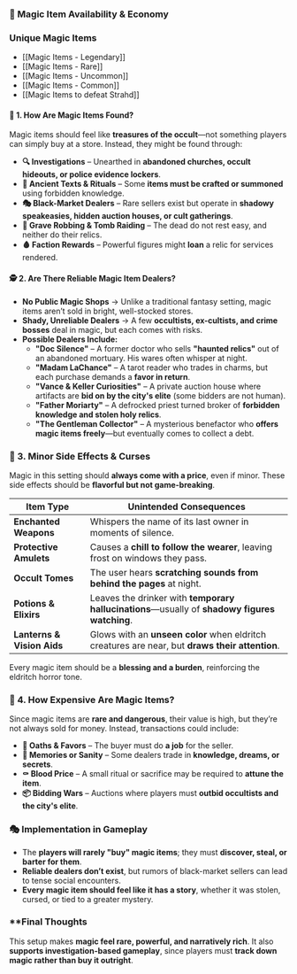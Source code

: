 ### **📿 Magic Item Availability & Economy**

### Unique Magic Items
- [[Magic Items - Legendary]]
- [[Magic Items - Rare]]
- [[Magic Items - Uncommon]]
- [[Magic Items - Common]]
- [[Magic Items to defeat Strahd]]

#### **💼 1. How Are Magic Items Found?**
Magic items should feel like **treasures of the occult**—not something players can simply buy at a store. Instead, they might be found through:

- **🔍 Investigations** – Unearthed in **abandoned churches, occult hideouts, or police evidence lockers**.
- **📖 Ancient Texts & Rituals** – Some **items must be crafted or summoned** using forbidden knowledge.
- **🎭 Black-Market Dealers** – Rare sellers exist but operate in **shadowy speakeasies, hidden auction houses, or cult gatherings**.
- **🦴 Grave Robbing & Tomb Raiding** – The dead do not rest easy, and neither do their relics.
- **🩸 Faction Rewards** – Powerful figures might **loan** a relic for services rendered.

#### **🕵️ 2. Are There Reliable Magic Item Dealers?**
- **No Public Magic Shops** → Unlike a traditional fantasy setting, magic items aren’t sold in bright, well-stocked stores.
- **Shady, Unreliable Dealers** → A few **occultists, ex-cultists, and crime bosses** deal in magic, but each comes with risks.
- **Possible Dealers Include:**
    - **"Doc Silence"** – A former doctor who sells **"haunted relics"** out of an abandoned mortuary. His wares often whisper at night.
    - **"Madam LaChance"** – A tarot reader who trades in charms, but each purchase demands a **favor in return**.
    - **"Vance & Keller Curiosities"** – A private auction house where artifacts are **bid on by the city's elite** (some bidders are not human).
    - **"Father Moriarty"** – A defrocked priest turned broker of **forbidden knowledge and stolen holy relics**.
    - **"The Gentleman Collector"** – A mysterious benefactor who **offers magic items freely**—but eventually comes to collect a debt.

### **🔮 3. Minor Side Effects & Curses**
Magic in this setting should **always come with a price**, even if minor. These side effects should be **flavorful but not game-breaking**.

|**Item Type**|**Unintended Consequences**|
|---|---|
|**Enchanted Weapons**|Whispers the name of its last owner in moments of silence.|
|**Protective Amulets**|Causes a **chill to follow the wearer**, leaving frost on windows they pass.|
|**Occult Tomes**|The user hears **scratching sounds from behind the pages** at night.|
|**Potions & Elixirs**|Leaves the drinker with **temporary hallucinations**—usually of **shadowy figures watching**.|
|**Lanterns & Vision Aids**|Glows with an **unseen color** when eldritch creatures are near, but **draws their attention**.|
Every magic item should be a **blessing and a burden**, reinforcing the eldritch horror tone.

### **👛 4. How Expensive Are Magic Items?**
Since magic items are **rare and dangerous**, their value is high, but they’re not always sold for money. Instead, transactions could include:

- **📜 Oaths & Favors** – The buyer must do **a job** for the seller.
- **🧠 Memories or Sanity** – Some dealers trade in **knowledge, dreams, or secrets**.
- **⚰️ Blood Price** – A small ritual or sacrifice may be required to **attune the item**.
- **📦 Bidding Wars** – Auctions where players must **outbid occultists and the city's elite**.

### **🎭 Implementation in Gameplay**
- The **players will rarely "buy" magic items**; they must **discover, steal, or barter for them**.
- **Reliable dealers don’t exist**, but rumors of black-market sellers can lead to tense social encounters.
- **Every magic item should feel like it has a story**, whether it was stolen, cursed, or tied to a greater mystery.

### **Final Thoughts
This setup makes **magic feel rare, powerful, and narratively rich**. It also **supports investigation-based gameplay**, since players must **track down magic rather than buy it outright**.